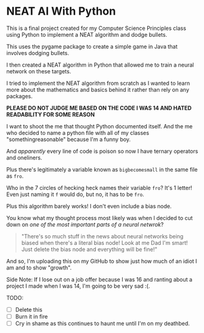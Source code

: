 # NEAT AI With Python
This is a final project created for my Computer Science Principles class using Python to implement a NEAT algorithm and dodge bullets.

This uses the pygame package to create a simple game in Java that involves dodging bullets.

I then created a NEAT algorithm in Python that allowed me to train a neural network on these targets.

I tried to implement the NEAT algorithm from scratch as I wanted to learn more about the mathematics and basics behind it rather than rely on any packages.

**PLEASE DO NOT JUDGE ME BASED ON THE CODE I WAS 14 AND HATED READABILITY FOR SOME REASON**

I want to shoot the me that thought Python documented itself. And the me who decided to name a python file with all of my classes "somethingreasonable" because I'm a funny boy.

And *apparently* every line of code is poison so now I have ternary operators and oneliners. 

Plus there's legitimately a variable known as `bigbecomesmall` in the same file as `fro`. 

Who in the 7 circles of hecking heck names their variable `fro`? It's 1 letter! Even just naming it `f` would do, but no, it has to be `fro`.

Plus this algorithm barely works! I don't even include a bias node. 

You know what my thought process most likely was when I decided to cut down on *one of the most important parts of a neural netwrok*? 

> "There's so much stuff in the news about neural networks being biased when there's a literal bias node! Look at me Dad I'm smart! Just delete the bias node and everything will be fine!"

<Add image here>

And so, I'm uploading this on my GitHub to show just how much of an idiot I am and to show "growth".

Side Note:
If I lose out on a job offer because I was 16 and ranting about a project I made when I was 14, I'm going to be very sad :(.

TODO: 
- [ ] Delete this
- [ ] Burn it in fire
- [ ] Cry in shame as this continues to haunt me until I'm on my deathbed.
